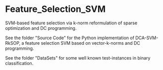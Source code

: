 # Feature_Selection_SVM
SVM-based feature selection via k-norm reformulation of sparse optimization and DC programming.

See the folder "Source Code" for the Python implementation of DCA-SVM-RkSOP, a feature selection SVM based on vector-k-norms and DC programming.

See the folder "DataSets" for some well known test-instances in binary classification.
